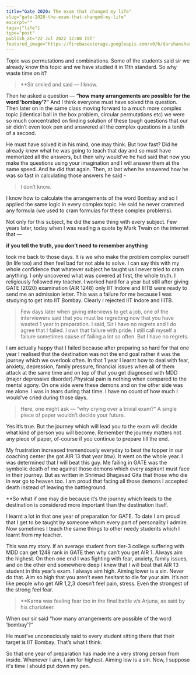 ```yaml
---
title="Gate 2020: The exam that changed my life"
slug="gate-2020-the-exam-that-changed-my-life"
excerpt=""
tags=["life"]
type="post"
publish_at="22 Jul 2022 12:00 IST"
featured_image="https://firebasestorage.googleapis.com/v0/b/darshansharma-ur.appspot.com/o/images%2F286366543_436060667935480_6479411762365981172_n.jpeg?alt=media&token=0dbe8925-c5ca-420a-a2f1-63d51fb74ee2"
---
```


Topic was permutations and combinations. Some of the students said sir we already know this topic and we have studied it in 11th standard. So why waste time on it? 

>**Sir smiled and said — I know. 

Then he asked a question — **“how many arrangements are possible for the word ‘bombay’?"** 
And I think everyone must have solved this question. Then later on in the same class moving forward to a much more complex topic (identical ball in the box problem, circular permutations etc) we were so much concentrated on finding solution of these tough questions that our sir didn’t even took pen and answered all the complex questions in a tenth of a second. 

He must have solved it in his mind, one may think. But how fast? Did he already knew what he was going to teach that day and so must have memorized all the answers, but then why would’ve he had said that now you make the questions using your imagination and I will answer them at the same speed. And he did that again. Then, at last when he answered how he was so fast in calculating those answers he said - 

> I don’t know. 

I know how to calculate the arrangements of the word Bombay and so I applied the same logic in every complex topic. He said he never crammed any formula (we used to cram formulas for these complex problems). 

Not only for this subject, he did the same thing with every subject. Few years later, today when I was reading a quote by Mark Twain on the internet that — 

**if you tell the truth, you don’t need to remember anything** 

took me back to those days. It is we who make the problem complex ourself (in life too) and then feel bad for not able to solve. I can say this with my whole confidence that whatever subject he taught us I never tried to cram anything. I only uncovered what was covered at first, the whole truth. I religiously followed my teacher. I worked hard for a year but still after giving GATE (2020) examination (AIR 1248) only IIT Indore and IIITB were ready to send me an admission letter. This was a failure for me because I was studying to get into IIT Bombay. Clearly I rejected IIT Indore and IIITB. 

> Few days later when giving interviews to get a job, one of the interviewers said that you must be regretting now that you have wasted 1 year in preparation. I said, Sir I have no regrets and I do agree that I failed. I own that failure with pride. I still call myself a failure sometimes cause of failing a lot so often. But I have no regrets. 

I am actually happy that I failed because after preparing so hard for that one year I realised that the destination was not the end goal rather it was the journey which we overlook often. In that 1 year I learnt how to deal with fear, anxiety, depression, family pressure, financial issues when all of them attack at the same time and on top of that you get diagnosed with MDD (major depressive disorder).Physical pain is nothing when compared to the mental agony. On one side were these demons and on the other side was me alone. I was in tears during that time. I have no count of how much I would’ve cried during those days. 

> Here, one might ask — “why crying over a trivial exam?” A single piece of paper wouldn’t decide your future. 

Yes it’s true. But the journey which will lead you to the exam will decide what kind of person you will become. Remember the journey matters not any piece of paper, of-course if you continue to prepare till the end.  

My frustration increased tremendously everyday to beat the topper in our coaching center (he got AIR 13 that year btw). It went on the whole year. I was determined that I will beat this guy. Me failing in GATE was the symbolic death of me against those demons which every aspirant must face in their journey. But as written in Shrimad Bhagavad Gita that those who die in war go to heaven too. I am proud that facing all those demons I accepted death instead of leaving the battleground. 

**So what if one may die because it’s the journey which leads to the destination is considered more important than the destination itself.

I learnt a lot in that one year of preparation for GATE. To date I am proud that I get to be taught by someone whom every part of personality I admire. Now sometimes I teach the same things to other needy students which I learnt from my teacher. 


This was my story. If an average student from tier-3 college suffering with MDD can get 1248 rank in GATE then why can’t you get AIR 1. Always aim the highest. On then one end I was fighting with fear, anxiety, family issues, and on the other end somewhere deep I knew that I will beat that AIR 13 student in this year’s exam. I always aim high. Aiming lower is a sin. Never do that. Aim so high that you aren’t even hesitant to die for your aim. It’s not like people who get AIR 1,2,3 doesn’t feel pain, stress. Even the strongest of the strong feel fear.

> **Karna was feeling fear too in the final battle v/s Arjuna, as said by his charioteer. 

When our sir said “how many arrangements are possible of the word ‘bombay’?” 

He must’ve unconsciously said to every student sitting there that their target is IIT Bombay. That’s what I think.

So that one year of preparation has made me a very strong person from inside. Whenever I aim, I aim for highest. Aiming low is a sin. 
Now, I suppose it's time I should put down my pen.
